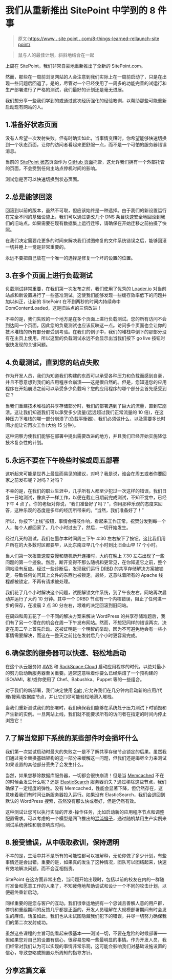 # 我们从重新推出 SitePoint 中学到的 8 件事

> 原文:[https://www . site point . com/8-things-learned-rellaunch-site point/](https://www.sitepoint.com/8-things-learned-relaunching-sitepoint/)

> 鼠与人的最佳计划，斜斜地结合在一起

上周在 SitePoint，我们非常自豪地重新推出了全新的 SitePoint.com。

然而，那些在一周前浏览网站的人会注意到我们实际上在一周前启动了，只是在出现一些问题后回退了。是的，尽管对一个已经使用了一周多的功能完善的试运行和生产部署进行了严格的测试，我们最好的计划还是毫无进展。

我们想分享一些我们学到的或通过这次经历强化的经验教训，以帮助那些可能重新启动现有网站的人。

## 1.准备好状态页面

没有人希望一次发射失败。但有时确实如此，当事情变糟时，你希望能够快速切换到一个状态页面，让你的访问者看起来更舒服一点，而不是一个可怕的服务器错误消息。

当前的 [SitePoint 状态](https://status.sitepoint.com)页面作为 [GitHub 页面](http://pages.github.com)托管，这允许我们拥有一个外部托管的页面，不会受到任何主站点停机时间的影响。

测试您是否可以快速切换到状态页面。

## 2.总是能够回滚

回滚到以前的版本，虽然不可取，但应该始终是一种选择。由于我们的新设置运行在完全不同的基础设施上，我们可以通过更改几个 DNS 条目快速安全地回滚到我们的旧站点。如果需要在现有数据集上运行迁移，请确保在开始迁移之前拍摄了快照。

在我们决定需要花更多的时间来解决我们试图修复的文件系统错误之后，能够回滚一切并睡上一觉是非常重要的。

永远不要把自己放在一个唯一的选择是修复一个坏的设置的位置。

## 3.在多个页面上进行负载测试

负载测试非常重要，在我们第一次发布之前，我们使用了优秀的 [Loader.io](http://loader.io) 对当前站点和新设置进行了一些基准测试。这使我们能够发现一些缓存效率低下的问题并加以纠正，让新的 SitePoint 在不到两秒的时间内持续命中 DomContentLoaded，这是旧站点的三倍改进！

不幸的是，我们失败的一个地方是在多个页面上进行负载测试。您的所有访问不会到达同一个页面，因此您的负载测试也应该反映这一点。访问多个页面也会让你的技术堆栈的所有部分都受到考验。在我们的例子中，我们的堆栈中倒下的那部分没有在主页上使用，所以这里的负载测试永远不会显示出当我们按下 go live 按钮时很快发现的关键问题。

## 4.负载测试，直到您的站点失败

作为开发人员，我们为知道我们构建的东西可以承受各种压力和负载而感到自豪，并且不愿意想到我们的应用程序会崩溃——这是很自然的。但是，您知道您的应用程序在开始崩溃之前可以承受多少负载吗？您的应用程序的哪个部分会首先感受到它？

当我们重建技术堆栈的共享存储部分时，我们的部署遇到了巨大的流量，直到它崩溃。这让我们知道我们可以承受多少流量(远远超过我们正常流量的 10 倍)，在这种压力下堆栈的哪一部分崩溃了(负载平衡器)，我们必须做什么，以及需要多长时间才能让它再次工作(大约 15 分钟)。

这种洞察力使我们能够在部署中提出需要改进的地方，并且我们已经开始实施降低技术复杂性的计划。

## 5.永远不要在下午晚些时候或周五部署

这听起来可能是世界上最显而易见的建议，对吗？我是说，谁会在周五或者你要回家之前发布呢？对吗？对吗？

不幸的是，在我们的职业生涯中，几乎所有人都至少犯过一次这样的错误。我们日复一日地测试，像疯子一样工作，以便在截止日期前完成测试，不知不觉中，已经下午 4 点了。你的老板对你说，“我们准备好了吗？”，你用那种乐观的态度来回答，这种乐观的态度是多年的经历所带来的。“当然，我们准备好了！”

所以，你按下“上线”按钮，事情会嘎吱作响，看起来工作正常。祝贺分发到每一个人，每个人都回家了。几个小时过去了，然后，一切开始发生。

经过几天的测试，我们在墨尔本时间周三下午 4:30 左右按下了按钮。这比我们用户所在的大多数时区都要早，从比东南亚早几个小时到比旧金山早 17 个小时。

当人们第一次报告速度变慢和随机断开连接时，大约在晚上 7.30 左右出现了一些问题的第一个迹象。然后，断开变得不那么随机和更常见，在你知道它之前，整个网站没有反应。经过一些诊断后，发现我们运行 [DRBD](http://www.drbd.org) 的共享存储解决方案被锁定，导致任何访问其上文件的东西也被锁定。最终，这意味着所有的 Apache 线程都被锁定，不再有请求被处理。

我们花了几个小时解决这个问题，试图解锁文件系统，到了午夜左右，网站再次启动并运行了大约 10 分钟。其中一个 DRBD 节点有一个内核错误，阻止了任何进一步的保存，在凌晨 2 点 30 分左右，艰难的决定回滚到旧网站。

在周四和周五花了一个不同的解决方案来解决 WordPress 的共享存储难题后，我们有了另一个潜在的机会在周一下午发布网站。然而，不想犯同样的错误两次，决定在周二早上首先启动。这被证明是一个明智的举动，因为不可避免地会有一些小事情需要解决，而这在一整天之前比在发射后几个小时更容易完成。

## 6.确保您的服务器可以快速、轻松地启动

在这个从云服务如 [AWS](http://aws.amazon.com) 和 [RackSpace Cloud](http://www.rackspace.com/cloud/) 启动应用程序的时代，以绝对最小的努力启动新服务器至关重要。通常这意味着你要么已经烘焙了一个预构建的 ISO/AMI，和/或你使用了 Chef、Babushka、Puppet 等的一些组合。

对于我们的新部署，我们决定使用 [Salt](http://saltstack.com/) ,它允许我们在几分钟内启动新的应用/代理/搜索/数据库节点，并让它们尽可能轻松地滑入堆栈。

当我们重新测试我们的部署时，我们确保我们能够在系统处于压力测试下时销毁和产生新的实例。一旦网站上线，我们就不能要求所有的访问者在指定的时间内停止浏览它！

## 7.了解当您卸下系统的某些部件时会损坏什么

我们第一次尝试启动时最大的失败之一是不了解共享存储节点锁定的后果。虽然我们通过完全替换基础架构的这一部分来缓解这一问题，但我们还是竭尽全力来测试如果设置的其他部分丢失了会发生什么。

当然，如果您移除数据库服务器，一切都会很快崩溃！但是当 [Memcached](http://memcached.org/) 不在的时候会发生什么呢？还是 [ElasticSearch](http://www.elasticsearch.org/) 服务器消失？通过移除这些节点，我们确保了一定程度的弹性。没有 Memcached，性能会显著下降，但仍然存在，这意味着我们有时间让新服务器投入运行。如果没有 ElasticSearch，我们会退回到默认的 WordPress 搜索，虽然没有那么快或者好，但是仍然有效。

这种测试让您可以执行实际的开发-操作任务，比如启动新的应用程序节点和调整配置需求。可以考虑的一个模型是网飞推出的[混沌猴子](http://techblog.netflix.com/2011/07/netflix-simian-army.html)，通过随机禁用生产实例来测试系统弹性和崩溃响应时间。

## 8.接受错误，从中吸取教训，保持透明

不幸的是，生活中并不是所有的可能性都可以被解释，无论你做了多少计划，有些事情还是会出错。重要的是，如果真的发生了这种情况，团队可以团结起来，快速有效地解决问题，而不会互相指责。

SitePoint 在这方面非常出色，当问题开始出现时，包括以前的校友在内的一群随时准备和愿意工作的人来了，不知疲倦地帮助调试和设计一个不同的攻击计划，以便最终重新启动。

同样重要的是您与客户的互动。我们很幸运地拥有一个忠诚且善解人意的用户群，停机和重组期间的反馈几乎都是正面的，开发人员理解在大规模部署期间有时会发生的麻烦。话虽如此，我们也从未试图隐藏我们犯下的错误，并尽一切努力确保我们的第二次发射成功。

虽然这些课程的主旨可能看起来很基本——测试一切，不要在危险的时候部署——但如果您对自己的设置有信心，很容易忽略一些最明显的事情。作为开发人员，我们经常对我们认为可以实现的事情非常乐观，这可能会影响我们对基础设施设置的信心，导致忽略或搁置众所周知的指导方针。

## 分享这篇文章